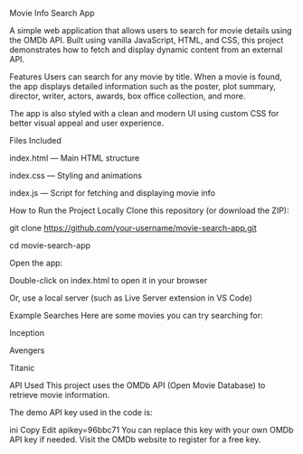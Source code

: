 Movie Info Search App

A simple web application that allows users to search for movie details using the OMDb API. Built using vanilla JavaScript, HTML, and CSS, this project demonstrates how to fetch and display dynamic content from an external API.

Features
Users can search for any movie by title. When a movie is found, the app displays detailed information such as the poster, plot summary, director, writer, actors, awards, box office collection, and more.

The app is also styled with a clean and modern UI using custom CSS for better visual appeal and user experience.

Files Included

index.html — Main HTML structure

index.css — Styling and animations

index.js — Script for fetching and displaying movie info

How to Run the Project Locally
Clone this repository (or download the ZIP):


git clone https://github.com/your-username/movie-search-app.git

cd movie-search-app

Open the app:

Double-click on index.html to open it in your browser

Or, use a local server (such as Live Server extension in VS Code)

Example Searches
Here are some movies you can try searching for:

Inception

Avengers

Titanic

API Used
This project uses the OMDb API (Open Movie Database) to retrieve movie information.

The demo API key used in the code is:

ini
Copy
Edit
apikey=96bbc71
You can replace this key with your own OMDb API key if needed. Visit the OMDb website to register for a free key.
